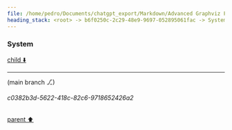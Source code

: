 ```yaml
---
file: /home/pedro/Documents/chatgpt_export/Markdown/Advanced Graphviz Features Demo.md
heading_stack: <root> -> b6f0250c-2c29-48e9-9697-052895061fac -> System
---
```

### System

[child ⬇️](#c0382b3d-5622-418c-82c6-9718652426a2)

---

(main branch ⎇)
###### c0382b3d-5622-418c-82c6-9718652426a2
[parent ⬆️](#b6f0250c-2c29-48e9-9697-052895061fac)

